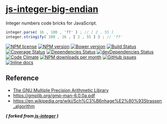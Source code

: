 [js-integer-big-endian](http://aureooms.github.io/js-integer-big-endian)
==

Integer numbers code bricks for JavaScript.

```js
integer.parse( 16 , 100 , 'ff' ) ; // [ 2 , 55 ]
integer.stringify( 100 , 16 , [ 2 , 55 ] ) ; // 'ff'
```

[![NPM license](http://img.shields.io/npm/l/aureooms-js-integer-big-endian.svg?style=flat)](https://raw.githubusercontent.com/aureooms/js-integer-big-endian/master/LICENSE)
[![NPM version](http://img.shields.io/npm/v/aureooms-js-integer-big-endian.svg?style=flat)](https://www.npmjs.org/package/aureooms-js-integer-big-endian)
[![Bower version](http://img.shields.io/bower/v/aureooms-js-integer-big-endian.svg?style=flat)](http://bower.io/search/?q=aureooms-js-integer-big-endian)
[![Build Status](http://img.shields.io/travis/aureooms/js-integer-big-endian.svg?style=flat)](https://travis-ci.org/aureooms/js-integer-big-endian)
[![Coverage Status](http://img.shields.io/coveralls/aureooms/js-integer-big-endian.svg?style=flat)](https://coveralls.io/r/aureooms/js-integer-big-endian)
[![Dependencies Status](http://img.shields.io/david/aureooms/js-integer-big-endian.svg?style=flat)](https://david-dm.org/aureooms/js-integer-big-endian#info=dependencies)
[![devDependencies Status](http://img.shields.io/david/dev/aureooms/js-integer-big-endian.svg?style=flat)](https://david-dm.org/aureooms/js-integer-big-endian#info=devDependencies)
[![Code Climate](http://img.shields.io/codeclimate/github/aureooms/js-integer-big-endian.svg?style=flat)](https://codeclimate.com/github/aureooms/js-integer-big-endian)
[![NPM downloads per month](http://img.shields.io/npm/dm/aureooms-js-integer-big-endian.svg?style=flat)](https://www.npmjs.org/package/aureooms-js-integer-big-endian)
[![GitHub issues](http://img.shields.io/github/issues/aureooms/js-integer-big-endian.svg?style=flat)](https://github.com/aureooms/js-integer-big-endian/issues)
[![Inline docs](http://inch-ci.org/github/aureooms/js-integer-big-endian.svg?branch=master&style=shields)](http://inch-ci.org/github/aureooms/js-integer-big-endian)


## Reference

 - [The GNU Multiple Precision Arithmetic Library](https://gmplib.org/)
 - https://gmplib.org/gmp-man-6.0.0a.pdf
 - https://en.wikipedia.org/wiki/Sch%C3%B6nhage%E2%80%93Strassen_algorithm

***( forked from [js-integer](https://github.com/aureooms/js-integer) )***
